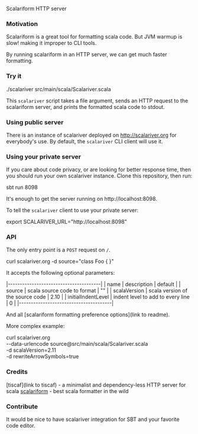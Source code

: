 Scalariform HTTP server

### Motivation

Scalariform is a great tool for formatting scala code. 
But JVM warmup is slow! making it improper to CLI tools.

By running scalariform in an HTTP server, we can get much faster formatting.

### Try it

  ./scalariver src/main/scala/Scalariver.scala

This `scalariver` script takes a file argument,
sends an HTTP request to the scalariform server,
and prints the formatted scala code to stdout.

### Using public server

There is an instance of scalariver deployed on http://scalariver.org for everybody's use.
By default, the `scalariver` CLI client will use it. 

### Using your private server

If you care about code privacy, or are looking for better response time,
then you should run your own scalariver instance.
Clone this repository, then run:

  sbt run 8098

It's enough to get the server running on http://localhost:8098.

To tell the `scalariver` client to use your private server:

  export SCALARIVER_URL="http://localhost:8098"

### API

The only entry point is a `POST` request on `/`.

  curl scalariver.org -d source="class Foo { }"

It accepts the following optional parameters:

|---------------------------------------|
| name | description | default |
| source | scala source code to format | "" |
| scalaVersion | scala version of the source code | 2.10 |
| initialIndentLevel | indent level to add to every line | 0 |
|---------------------------------------|

And all [scalariform formatting preference options](link to readme).

More complex example:

  curl scalariver.org \
    --data-urlencode source@src/main/scala/Scalariver.scala \
    -d scalaVersion=2.11 \
    -d rewriteArrowSymbols=true

### Credits

[tiscaf](link to tiscaf) - a minimalist and dependency-less HTTP server for scala
[scalariform](link) - best scala formatter in the wild

### Contribute

It would be nice to have scalariver integration for SBT and your favorite code editor.

